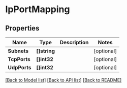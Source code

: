 # IpPortMapping

## Properties

Name | Type | Description | Notes
------------ | ------------- | ------------- | -------------
**Subnets** | **[]string** |  | [optional] 
**TcpPorts** | **[]int32** |  | [optional] 
**UdpPorts** | **[]int32** |  | [optional] 

[[Back to Model list]](../README.md#documentation-for-models) [[Back to API list]](../README.md#documentation-for-api-endpoints) [[Back to README]](../README.md)


